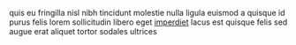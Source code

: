 quis eu fringilla nisl nibh tincidunt molestie nulla ligula euismod a quisque id
purus felis lorem sollicitudin libero eget
[imperdiet](generated_webpages/primis1.md) lacus est quisque felis sed augue
erat aliquet tortor sodales ultrices